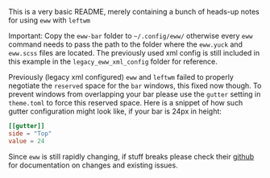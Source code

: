 This is a very basic README, merely containing a bunch of heads-up notes for using `eww` with `leftwm`

Important:
Copy the `eww-bar` folder to `~/.config/eww/` otherwise every `eww` command needs to pass the path to the folder where the `eww.yuck` and `eww.scss` files are located.
The previously used xml config is still included in this example in the `legacy_eww_xml_config` folder for reference.

Previously (legacy xml configured) `eww` and `leftwm` failed to properly negotiate the `reserved` space for the `bar` windows, this fixed now though. To prevent windows from overlapping your bar please use the `gutter` setting in `theme.toml` to force this reserved space.
Here is a snippet of how such gutter configuration might look like, if your bar is 24px in height:
```toml
[[gutter]]
side = "Top"
value = 24
```

Since `eww` is still rapidly changing, if stuff breaks please check their [github](https://github.com/elkowar/eww) for documentation on changes and existing issues.
